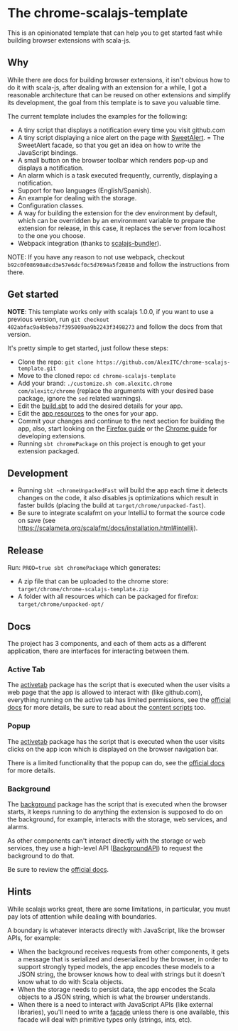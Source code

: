 # The chrome-scalajs-template
This is an opinionated template that can help you to get started fast while building browser extensions with scala-js.

## Why
While there are docs for building browser extensions, it isn't obvious how to do it with scala-js, after dealing with an extension for a while, I got a reasonable architecture that can be reused on other extensions and simplify its development, the goal from this template is to save you valuable time.

The current template includes the examples for the following:
- A tiny script that displays a notification every time you visit github.com
- A tiny script displaying a nice alert on the page with [SweetAlert](https://www.npmjs.com/package/sweetalert).
= The SweetAlert facade, so that you get an idea on how to write the JavaScript bindings.
- A small button on the browser toolbar which renders pop-up and displays a notification.
- An alarm which is a task executed frequently, currently, displaying a notification.
- Support for two languages (English/Spanish).
- An example for dealing with the storage.
- Configuration classes.
- A way for building the extension for the dev environment by default, which can be overridden by an environment variable to prepare the extension for release, in this case, it replaces the server from localhost to the one you choose.
- Webpack integration (thanks to [scalajs-bundler](https://github.com/scalacenter/scalajs-bundler/)).

NOTE: If you have any reason to not use webpack, checkout `b92c0f08690a8cd3e57e6dcf0c5d7694a5f20810` and follow the instructions from there.

## Get started

**NOTE**: This template works only with scalajs 1.0.0, if you want to use a previous version, run `git checkout 402abfac9a4b9eba7f395009aa9b2243f3498273` and follow the docs from that version.

It's pretty simple to get started, just follow these steps:
- Clone the repo: `git clone https://github.com/AlexITC/chrome-scalajs-template.git`
- Move to the cloned repo: `cd chrome-scalajs-template`
- Add your brand: `./customize.sh com.alexitc.chrome com/alexitc/chrome` (replace the arguments with your desired base package, ignore the `sed` related warnings).
- Edit the [build.sbt](build.sbt) to add the desired details for your app.
- Edit the [app resources](src/main/resources) to the ones for your app.
- Commit your changes and continue to the next section for building the app, also, start looking on the [Firefox guide](https://developer.mozilla.org/en-US/docs/Mozilla/Add-ons/WebExtensions) or the [Chrome guide](https://developer.chrome.com/extensions/devguide) for developing extensions.
- Running `sbt chromePackage` on this project is enough to get your extension packaged.

## Development
- Running `sbt ~chromeUnpackedFast` will build the app each time it detects changes on the code, it also disables js optimizations which result in faster builds (placing the build at `target/chrome/unpacked-fast`).
- Be sure to integrate scalafmt on your IntelliJ to format the source code on save (see https://scalameta.org/scalafmt/docs/installation.html#intellij).

## Release
Run: `PROD=true sbt chromePackage` which generates:
- A zip file that can be uploaded to the chrome store: `target/chrome/chrome-scalajs-template.zip`
- A folder with all resources which can be packaged for firefox: `target/chrome/unpacked-opt/`

## Docs
The project has 3 components, and each of them acts as a different application, there are interfaces for interacting between them.

### Active Tab
The [activetab](/src/main/scala/com/alexitc/activetab) package has the script that is executed when the user visits a web page that the app is allowed to interact with (like github.com), everything running on the active tab has limited permissions, see the [official docs](https://developer.chrome.com/extensions/activeTab) for more details, be sure to read about the [content scripts](https://developer.chrome.com/extensions/content_scripts) too.

### Popup
The [activetab](/src/main/scala/com/alexitc/popup) package has the script that is executed when the user visits clicks on the app icon which is displayed on the browser navigation bar.
 
There is a limited functionality that the popup can do, see the [official docs](https://developer.chrome.com/extensions/browserAction) for more details.

### Background
The [background](/src/main/scala/com/alexitc/background) package has the script that is executed when the browser starts, it keeps running to do anything the extension is supposed to do on the background, for example, interacts with the storage, web services, and alarms.

As other components can't interact directly with the storage or web services, they use a high-level API ([BackgroundAPI](/src/main/scala/com/alexitc/background/BackgroundAPI.scala)) to request the background to do that.

Be sure to review the [official docs](https://developer.chrome.com/extensions/background_pages).


## Hints
While scalajs works great, there are some limitations, in particular, you must pay lots of attention while dealing with boundaries.

A boundary is whatever interacts directly with JavaScript, like the browser APIs, for example:
- When the background receives requests from other components, it gets a message that is serialized and deserialized by the browser, in order to support strongly typed models, the app encodes these models to a JSON string, the browser knows how to deal with strings but it doesn't know what to do with Scala objects.
- When the storage needs to persist data, the app encodes the Scala objects to a JSON string, which is what the browser understands.
- When there is a need to interact with JavaScript APIs (like external libraries), you'll need to write a [facade](/src/main/scala/com/alexitc/facades) unless there is one available, this facade will deal with primitive types only (strings, ints, etc).
